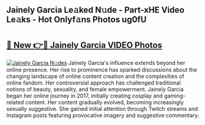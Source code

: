 ## Jainely Garcia Le𝚊ked N𝚞de - Part-xHE Video Le𝚊ks - Hot Onlyf𝚊ns Photos ug0fU

# <h2><a href="http://ac20814.deff.icu/?id=Jainely+Garcia">🔗 New 👉🔴 Jainely Garcia VIDEO Photos</a></h2>

[![Jainely Garcia N𝚞des](https://i.imgur.com/rIISA9y.gif)](http://ac20814.deff.icu/?id=Jainely+Garcia)
Jainely Garcia's influence extends beyond her online presence. Her rise to prominence has sparked discussions about the changing landscape of online content creation and the complexities of online fandom. Her controversial approach has challenged traditional notions of beauty, sexuality, and female empowerment. Jainely Garcia began her online journey in 2017, initially creating cosplay and gaming-related content. Her content gradually evolved, becoming increasingly sexually suggestive. She gained initial attention through Twitch streams and Instagram posts featuring provocative imagery and suggestive commentary.
